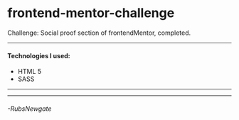 # frontend-mentor-challenge
Challenge: Social proof section of frontendMentor, completed.

------------
#### Technologies I used:
- HTML 5
- SASS

------------

------------
###### -RubsNewgate